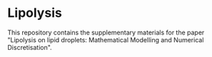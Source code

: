 # Lipolysis

This repository contains the supplementary materials for the paper "Lipolysis on lipid droplets: Mathematical Modelling and Numerical Discretisation".
